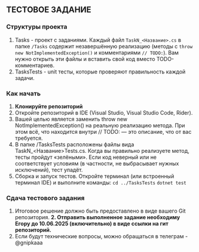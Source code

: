 ## ТЕСТОВОЕ ЗАДАНИЕ

### Структуры проекта

1. Tasks - проект с заданиями. Каждый файл `TaskN_<Название>.cs` в папке `/Tasks` содержит незавершённую реализацию (методы с `throw new NotImplementedException()` и комментариями `// TODO:`). Вам нужно открыть эти файлы и вставить свой код вместо TODO-комментариев.
2. TasksTests - unit тесты, которые проверяют правильность каждой задачи.

### Как начать

1. **Клонируйте репозиторий**
2. Откройте репозиторий в IDE (Visual Studio, Visual Studio Code, Rider).
3. Вашей целью является заменить throw new NotImplementedException() на реальную реализацию метода. При этом всё, что находится внутри // TODO: — это описание, что от вас требуется.
4. В папке /TasksTests расположены файлы вида TaskN_<Название>Tests.cs.
Когда вы правильно реализуете метод, тесты пройдут «зелёными».
Если код неверный или не соответствует условиям (в частности, не выбрасывает нужных исключений), тест упадёт.
5. Сборка и запуск тестов. Откройте терминал (или встроенный терминал IDE) и выполните команды:
`cd ../TasksTests`
`dotnet test`

### Сдача тестового задания
1. Итоговое решение должно быть предоставлено в виде вашего Git репозитория.
**2. Отправить выполненное задание необходиму Егору до 10.06.2025 (включительно) в виде ссылки на гит репозиторий.**
3. Если будут технические вопросы, можно обращаться в телеграм - @gnipkaaa
